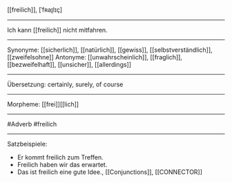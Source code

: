 [[freilich]], [ˈfʀaɪ̯lɪç]

---
Ich kann [[freilich]] nicht mitfahren.

---
Synonyme: [[sicherlich]], [[natürlich]], [[gewiss]], [[selbstverständlich]], [[zweifelsohne]]
Antonyme: [[unwahrscheinlich]], [[fraglich]], [[bezweifelhaft]], [[unsicher]], [[allerdings]]

---
Übersetzung: certainly, surely, of course

---
Morpheme: [[frei]][[lich]]

---
#Adverb #freilich

---

Satzbeispiele:
- Er kommt freilich zum Treffen.
- Freilich haben wir das erwartet.
- Das ist freilich eine gute Idee., [[Conjunctions]], [[CONNECTOR]]